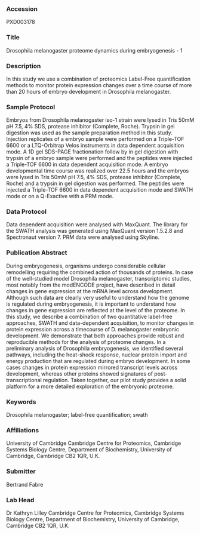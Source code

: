 ### Accession
PXD003178

### Title
Drosophila melanogaster proteome dynamics during embryogenesis - 1

### Description
In this study we use a combination of proteomics Label-Free quantification methods to monitor protein expression changes over a time course of more than 20 hours of embryo development in Drosophila melanogaster.

### Sample Protocol
Embryos from Drosophila melanogaster iso-1 strain were lysed in Tris 50mM pH 7.5, 4% SDS, protease inhibitor (Complete, Roche). Trypsin in gel digestion was used as the sample preparation method in this study. Injection replicates of a embryo sample were performed on a Triple-TOF 6600 or a LTQ-Orbitrap Velos instruments in data dependent acquisition mode. A 1D gel SDS-PAGE fractionation follow by in gel digestion with trypsin of a embryo sample were performed and the peptides were injected a Triple-TOF 6600 in data dependent acquisition mode. A embryo developmental time course was realized over 22.5 hours and the embryos were lysed in Tris 50mM pH 7.5, 4% SDS, protease inhibitor (Complete, Roche) and a trypsin in gel digestion was performed. The peptides were injected a Triple-TOF 6600 in data dependent acquisition mode and SWATH mode or on a Q-Exactive with a PRM mode.

### Data Protocol
Data dependent acquisition were analysed with MaxQuant. The library for the SWATH analysis was generated using MaxQuant version 1.5.2.8 and Spectronaut version 7. PRM data were analysed using Skyline.

### Publication Abstract
During embryogenesis, organisms undergo considerable cellular remodelling requiring the combined action of thousands of proteins. In case of the well-studied model Drosophila melanogaster, transcriptomic studies, most notably from the modENCODE project, have described in detail changes in gene expression at the mRNA level across development. Although such data are clearly very useful to understand how the genome is regulated during embryogenesis, it is important to understand how changes in gene expression are reflected at the level of the proteome. In this study, we describe a combination of two quantitative label-free approaches, SWATH and data-dependent acquisition, to monitor changes in protein expression across a timecourse of D. melanogaster embryonic development. We demonstrate that both approaches provide robust and reproducible methods for the analysis of proteome changes. In a preliminary analysis of Drosophila embryogenesis, we identified several pathways, including the heat-shock response, nuclear protein import and energy production that are regulated during embryo development. In some cases changes in protein expression mirrored transcript levels across development, whereas other proteins showed signatures of post-transcriptional regulation. Taken together, our pilot study provides a solid platform for a more detailed exploration of the embryonic proteome.

### Keywords
Drosophila melanogaster; label-free quantification; swath

### Affiliations
University of Cambridge
Cambridge Centre for Proteomics, Cambridge Systems Biology Centre, Department of Biochemistry, University of Cambridge, Cambridge CB2 1QR, U.K.

### Submitter
Bertrand Fabre

### Lab Head
Dr Kathryn Lilley
Cambridge Centre for Proteomics, Cambridge Systems Biology Centre, Department of Biochemistry, University of Cambridge, Cambridge CB2 1QR, U.K.


